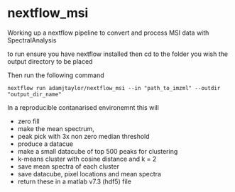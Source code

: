 # nextflow_msi
Working up a nextflow pipeline to convert and process MSI data with SpectralAnalysis

to run ensure you have nextflow installed then cd to the folder you wish the output directory to be placed

Then run the following command

    nextflow run adamjtaylor/nextflow_msi --in "path_to_imzml" --outdir "output_dir_name"

In a reproducible contanarised environemnt this will
- zero fill
- make the mean spectrum,
- peak pick with 3x non zero median threshold
- produce a datacue
- make a small datacube of top 500 peaks for clustering
- k-means cluster with cosine distance and k = 2
- save mean spectra of each cluster
- save datacube, pixel locations and mean spectra
- return these in a matlab v7.3 (hdf5) file
